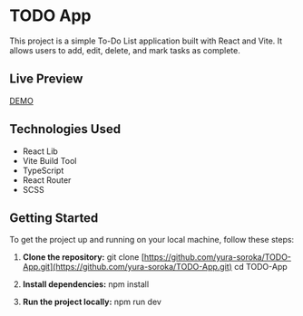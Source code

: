 # TODO App

This project is a simple To-Do List application built with React and Vite. It allows users to add, edit, delete, and mark tasks as complete.

## Live Preview

[DEMO](https://yura-soroka.github.io/TODO-App/)


## Technologies Used

- React Lib
- Vite Build Tool
- TypeScript
- React Router
- SCSS

## Getting Started

To get the project up and running on your local machine, follow these steps:

1.  **Clone the repository:**
    git clone [https://github.com/yura-soroka/TODO-App.git](https://github.com/yura-soroka/TODO-App.git)
    cd TODO-App

2.  **Install dependencies:**
    npm install

3.  **Run the project locally:**
    npm run dev
